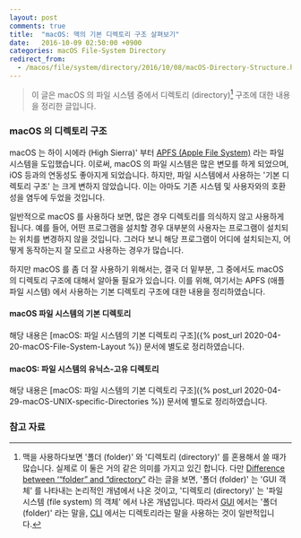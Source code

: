```yaml
---
layout: post
comments: true
title:  "macOS: 맥의 기본 디렉토리 구조 살펴보기"
date:   2016-10-09 02:50:00 +0900
categories: macOS File-System Directory
redirect_from:
  - /macos/file/system/directory/2016/10/08/macOS-Directory-Structure.html
---
```


> 이 글은 macOS 의 파일 시스템 중에서 디렉토리 (directory)[^directory-and-folder] 구조에 대한 내용을 정리한 글입니다.

### macOS 의 디렉토리 구조

macOS 는 하이 시에라 (High Sierra)' 부터 [APFS (Apple File System)](https://en.wikipedia.org/wiki/Apple_File_System) 라는 파일 시스템을 도입했습니다. 이로써, macOS 의 파일 시스템은 많은 변모를 하게 되었으며, iOS 등과의 연동성도 좋아지게 되었습니다. 하지만, 파일 시스템에서 사용하는 '기본 디렉토리 구조' 는 크게 변하지 않았습니다. 이는 아마도 기존 시스템 및 사용자와의 호환성을 염두에 두었을 것입니다.

일반적으로 macOS 를 사용하다 보면, 많은 경우 디렉토리를 의식하지 않고 사용하게 됩니다. 예를 들어, 어떤 프로그램을 설치할 경우 대부분의 사용자는 프로그램이 설치되는 위치를 변경하지 않을 것입니다. 그러다 보니 해당 프로그램이 어디에 설치되는지, 어떻게 동작하는지 잘 모르고 사용하는 경우가 많습니다.

하지만 macOS 를 좀 더 잘 사용하기 위해서는, 결국 더 밑부분, 그 중에서도 macOS 의 디렉토리 구조에 대해서 알아둘 필요가 있습니다. 이를 위해, 여기서는 APFS (애플 파일 시스템) 에서 사용하는 기본 디렉토리 구조에 대한 내용을 정리하였습니다.

#### macOS 파일 시스템의 기본 디렉토리

해당 내용은 [macOS: 파일 시스템의 기본 디렉토리 구조]({% post_url 2020-04-20-macOS-File-System-Layout %}) 문서에 별도로 정리하였습니다.

#### macOS: 파일 시스템의 유닉스-고유 디렉토리

해당 내용은 [macOS: 파일 시스템의 기본 디렉토리 구조]({% post_url 2020-04-29-macOS-UNIX-specific-Directories %}) 문서에 별도로 정리하였습니다.

### 참고 자료

[^directory-and-folder]: 맥을 사용하다보면 '폴더 (folder)' 와 '디렉토리 (directory)' 를 혼용해서 쓸 때가 많습니다. 실제로 이 둘은 거의 같은 의미를 가지고 있긴 합니다. 다만 [Difference between ‘“folder” and “directory”](https://english.stackexchange.com/questions/113606/difference-between-folder-and-directory) 라는 글을 보면, '폴더 (folder)' 는 'GUI 객체' 를 나타내는 논리적인 개념에서 나온 것이고, '디렉토리 (directory)' 는 '파일 시스템 (file system) 의 객체' 에서 나온 개념입니다. 따라서 [GUI](https://en.wikipedia.org/wiki/Graphical_user_interface) 에서는 '폴더 (folder)' 라는 말을, [CLI](https://en.wikipedia.org/wiki/Command-line_interface) 에서는 디렉토리라는 말을 사용하는 것이 일반적입니다.  
